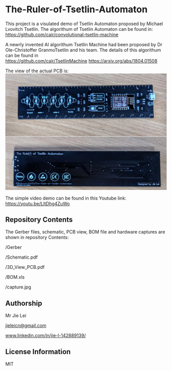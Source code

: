 # The-Ruler-of-Tsetlin-Automaton

This project is a visulated demo of Tsetlin Automaton proposed by Michael Lvovitch Tsetlin. The algorithum of Tsetlin Automaton can be found in:
https://github.com/cair/convolutional-tsetlin-machine

A newrly invented AI algorithum Tsetlin Machine had been proposed by Dr Ole-Christoffer GranmoTsetlin and his team. The details of this algorithum can be found in  
https://github.com/cair/TsetlinMachine
https://arxiv.org/abs/1804.01508

The view of the actual PCB is:
![overview](https://raw.githubusercontent.com/JieGH/The-Ruler-of-Tsetlin-Automaton/master/Capture.JPG)

The simple video demo can be found in this Youtube link:
https://youtu.be/LltDhg4ZuWo


Repository Contents
-------------------
The Gerber files, schematic, PCB view, BOM file and hardware captures are shown in repository Contents:

/Gerber

/Schematic.pdf

/3D_View_PCB.pdf

/BOM.xls

/capture.jpg






Authorship
-------------------
Mr Jie Lei

jieleicn@gmail.com

www.linkedin.com/in/jie-l-142889139/


License Information
-------------------

MIT
